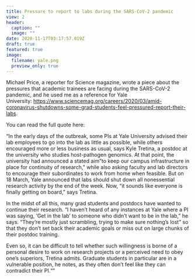 ```yaml
---
title: Pressure to report to labs during the SARS-CoV-2 pandemic
view: 2
header:
  caption: ""
  image: ""
date: 2020-11-17T03:17:57.019Z
draft: true
featured: true
image:
  filename: yale.png
  preview_only: true
---
```

Michael Price, a reporter for Science magazine, wrote a piece about the pressures that academic trainees are facing during the SARS-CoV-2 pandemic, and he used me as a reference for Yale University: <https://www.sciencemag.org/careers/2020/03/amid-coronavirus-shutdowns-some-grad-students-feel-pressured-report-their-labs>.

You can read the full quote here:

“In the early days of the outbreak, some PIs at Yale University advised their lab employees to go into the lab as little as possible, while others encouraged more or less business as usual, says Kyle Tretina, a postdoc at the university who studies host-pathogen genomics. At that point, the university had announced a stated aim”to keep our campus infrastructure in place for continuity of research," while also asking faculty and lab directors to encourage their subordinates to work from home when feasible. But on 18 March, Yale announced that labs should shut down all nonessential research activity by the end of the week. Now, “it sounds like everyone is finally getting on board,” says Tretina.

In the midst of all this, many grad students and postdocs have wanted to continue their research. “I haven’t heard of any instances at Yale where a PI was saying, ‘Get in the lab’ to someone who didn’t want to be in the lab,” he says. “They’re mostly just scrambling, trying to make sure nothing’s lost” so that they don’t set back their academic goals or miss out on large chunks of their postdoc training.

Even so, it can be difficult to tell whether such willingness is borne of a personal desire to work on research projects or a perceived need to obey one’s superiors, Tretina admits. Graduate students in particular are in a vulnerable position, he notes, as they often don’t feel like they can contradict their PI.“”